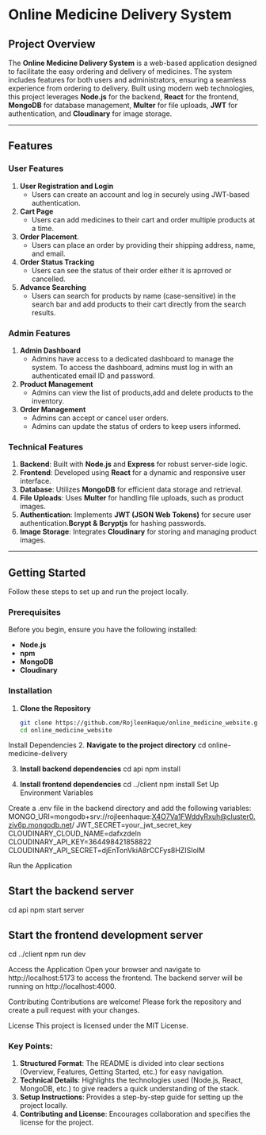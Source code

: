 # Online Medicine Delivery System

## Project Overview
The **Online Medicine Delivery System** is a web-based application designed to facilitate the easy ordering and delivery of medicines. The system includes features for both users and administrators, ensuring a seamless experience from ordering to delivery. Built using modern web technologies, this project leverages **Node.js** for the backend, **React** for the frontend, **MongoDB** for database management, **Multer** for file uploads, **JWT** for authentication, and **Cloudinary** for image storage.

---

## Features

### User Features
1. **User Registration and Login**
   - Users can create an account and log in securely using JWT-based authentication.
2. **Cart Page**
   - Users can add medicines to their cart and order multiple products at a time.
3. **Order Placement**.
   - Users can place an order by providing their shipping address, name, and email.
4. **Order Status Tracking**
   - Users can see the status of their order either it is aprroved or cancelled.
5. **Advance Searching**
   - Users can search for products by name (case-sensitive) in the search bar and add products to their cart directly from the search results.

### Admin Features
1. **Admin Dashboard**
   - Admins have access to a dedicated dashboard to manage the system. To access the dashboard, admins must log in with an authenticated email ID and password.
2. **Product Management**
   - Admins can view the list of products,add and delete products to the inventory.
3. **Order Management**
   - Admins can accept or cancel user orders.
   - Admins can update the status of orders to keep users informed.

### Technical Features
1. **Backend**: Built with **Node.js** and **Express** for robust server-side logic.
2. **Frontend**: Developed using **React** for a dynamic and responsive user interface.
3. **Database**: Utilizes **MongoDB** for efficient data storage and retrieval.
4. **File Uploads**: Uses **Multer** for handling file uploads, such as product images.
5. **Authentication**: Implements **JWT (JSON Web Tokens)** for secure user authentication.**Bcrypt & Bcryptjs** for hashing passwords.
6. **Image Storage**: Integrates **Cloudinary** for storing and managing product images.

---


## Getting Started
Follow these steps to set up and run the project locally.
### Prerequisites
Before you begin, ensure you have the following installed:
- **Node.js** 
- **npm**
- **MongoDB** 
- **Cloudinary**

### Installation
1. **Clone the Repository**
   ```bash
   git clone https://github.com/RojleenHaque/online_medicine_website.git
   cd online_medicine_website
   
Install Dependencies
2. **Navigate to the project directory**
cd online-medicine-delivery

3. **Install backend dependencies**
cd api
npm install

4. **Install frontend dependencies**
cd ../client
npm install
Set Up Environment Variables

Create a .env file in the backend directory and add the following variables:
MONGO_URI=mongodb+srv://rojleenhaque:X4O7Va1FWddyRxuh@cluster0.ziv6p.mongodb.net/
JWT_SECRET=your_jwt_secret_key
CLOUDINARY_CLOUD_NAME=dafxzdeln
CLOUDINARY_API_KEY=364498421858822
CLOUDINARY_API_SECRET=djEnTonVkiA8rCCFys8HZISIolM

Run the Application
## Start the backend server
cd api
npm start server
## Start the frontend development server
cd ../client
npm run dev

Access the Application
Open your browser and navigate to http://localhost:5173 to access the frontend.
The backend server will be running on http://localhost:4000.

Contributing
Contributions are welcome! Please fork the repository and create a pull request with your changes.

License
This project is licensed under the MIT License.

### Key Points:
1. **Structured Format**: The README is divided into clear sections (Overview, Features, Getting Started, etc.) for easy navigation.
2. **Technical Details**: Highlights the technologies used (Node.js, React, MongoDB, etc.) to give readers a quick understanding of the stack.
3. **Setup Instructions**: Provides a step-by-step guide for setting up the project locally.
4. **Contributing and License**: Encourages collaboration and specifies the license for the project.
